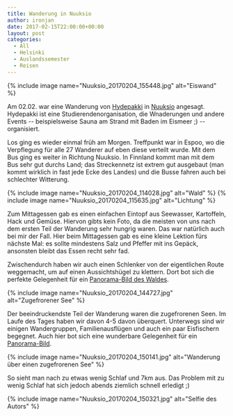 ```yaml
---
title: Wanderung in Nuuksio
author: ironjan
date: 2017-02-15T22:00:00+00:00
layout: post
categories:
  - All
  - Helsinki
  - Auslandssemester
  - Reisen
---
```


{% include image name="Nuuksio_20170204_155448.jpg" alt="Eiswand" %}

Am 02.02. war eine Wanderung von [Hydepakki](https://www.facebook.com/hydepakki)
in [Nuuksio](http://www.nationalparks.fi/nuuksionp) angesagt. Hydepakki ist eine Studierendenorganisation, die Wnaderungen und andere Events -- beispielsweise Sauna am Strand mit Baden im Eismeer ;) -- organisiert.
 
<!--more-->

Los ging es wieder einmal früh am Morgen. Treffpunkt war in Espoo, wo die Verpflegung für alle 27 Wanderer auf eben diese verteilt wurde. Mit dem Bus ging es weiter in Richtung Nuuksio. In Finnland kommt man mit dem Bus sehr gut durchs Land; das Streckennetz ist extrem gut ausgebaut (man kommt wirklich in fast jede Ecke des Landes) und die Busse fahren auch bei schlechter Witterung. 

{% include image name="Nuuksio_20170204_114028.jpg" alt="Wald" %}
{% include image name="Nuuksio_20170204_115635.jpg" alt="Lichtung" %}

Zum Mittagessen gab es einen einfachen Eintopf aus Seewasser, Kartoffeln, Hack und Gemüse. Hiervon gibts kein Foto, da die meisten von uns nach dem ersten Teil der Wanderung sehr hungrig waren. Das war natürlich auch bei mir der Fall. Hier beim Mittagessen gab es eine kleine Lektion fürs nächste Mal: es sollte mindestens Salz und Pfeffer mit ins Gepäck, ansonsten bleibt das Essen recht sehr fad.

Zwischendurch haben wir auch einen Schlenker von der eigentlichen Route weggemacht, um auf einen Aussichtshügel zu klettern. Dort bot sich die perfekte Gelegenheit für ein [Panorama-Bild des Waldes](Nuuksio_20170204_151233.jpg).

{% include image name="Nuuksio_20170204_144727.jpg" alt="Zugefrorener See" %}

Der beeindruckendste Teil der Wanderung waren die zugefrorenen Seen. Im Laufe des Tages haben wir davon 4-5 davon überquert. Unterwegs sind wir einigen Wandergruppen, Familienausflügen und auch ein paar Eisfischern begegnet. Auch hier bot sich eine wunderbare Gelegenheit für ein [Panorama-Bild](Nuuksio_20170204_144714.jpg).

{% include image name="Nuuksio_20170204_150141.jpg" alt="Wanderung über einen zugefrorenen See" %}

So sieht man nach zu etwas wenig Schlaf und 7km aus. Das Problem mit zu wenig Schlaf hat sich jedoch abends ziemlich schnell erledigt ;)

{% include image name="Nuuksio_20170204_150321.jpg" alt="Selfie des Autors" %}




